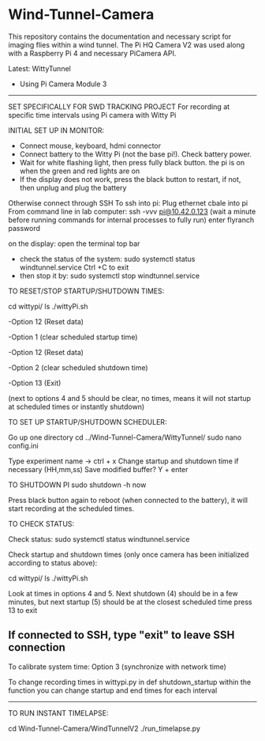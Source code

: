 # Wind-Tunnel-Camera
This repository contains the documentation and necessary script for imaging flies within a wind tunnel. The Pi HQ Camera V2 was used along with a Raspberry Pi 4 and necessary PiCamera API.

Latest: WittyTunnel
- Using Pi Camera Module 3
****

SET SPECIFICALLY FOR SWD TRACKING PROJECT
For recording at specific time intervals using Pi camera with Witty Pi

INITIAL SET UP IN MONITOR:

- Connect mouse, keyboard, hdmi connector
- Connect battery to the Witty Pi (not the base pi!). Check battery power. 
- Wait for white flashing light, then press fully black button. the pi is on when the green and red lights are on
- If the display does not work, press the black button to restart, if not, then unplug and plug the battery

Otherwise connect through SSH 
To ssh into pi: 
Plug ethernet cbale into pi
From command line in lab computer:
ssh -vvv pi@10.42.0.123
(wait a minute before running commands for internal processes to fully run)
enter flyranch password

on the display:
open the terminal top bar
- check the status of the system: sudo systemctl status windtunnel.service
Ctrl +C to exit
- then stop it by: sudo systemctl stop windtunnel.service

TO RESET/STOP STARTUP/SHUTDOWN TIMES: 

cd wittypi/
ls
./wittyPi.sh

-Option 12 (Reset data)

-Option 1 (clear scheduled startup time)

-Option 12 (Reset data)

-Option 2 (clear scheduled shutdown time)

-Option 13 (Exit)

(next to options 4 and 5 should be clear, no times, means it will not startup at scheduled times or instantly shutdown)

TO SET UP STARTUP/SHUTDOWN SCHEDULER:

Go up one directory
cd ../Wind-Tunnel-Camera/WittyTunnel/
sudo nano config.ini

Type experiment name -> ctrl + x 
Change startup and shutdown time if necessary (HH,mm,ss)
Save modified buffer? Y + enter

TO SHUTDOWN PI
sudo shutdown -h now

Press black button again to reboot (when connected to the battery), it will start recording at the scheduled times. 

TO CHECK STATUS:

Check status: sudo systemctl status windtunnel.service

Check startup and shutdown times (only once camera has been initialized according to status above):

cd wittypi/
ls
./wittyPi.sh

Look at times in options 4 and 5. Next shutdown (4) should be in a few minutes, but next startup (5) should be at the closest scheduled time
press 13 to exit

If connected to SSH, type "exit" to leave SSH connection
-----

To calibrate system time:
Option 3 (synchronize with network time)

To change recording times
in wittypi.py
in def shutdown_startup
within the function you can change startup and end times for each interval

***** 	
TO RUN INSTANT TIMELAPSE:

cd Wind-Tunnel-Camera/WindTunnelV2
./run_timelapse.py




